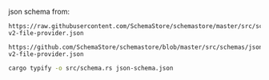 


json schema from:

```
https://raw.githubusercontent.com/SchemaStore/schemastore/master/src/schemas/json/traefik-v2-file-provider.json
```

```
https://github.com/SchemaStore/schemastore/blob/master/src/schemas/json/traefik-v2-file-provider.json
```

```sh
cargo typify -o src/schema.rs json-schema.json
```